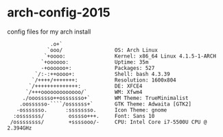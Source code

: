 # arch-config-2015
config files for my arch install

                  .o+`                 
                 `ooo/                 OS: Arch Linux 
                `+oooo:                Kernel: x86_64 Linux 4.1.5-1-ARCH
               `+oooooo:               Uptime: 35m
               -+oooooo+:              Packages: 527
             `/:-:++oooo+:             Shell: bash 4.3.39
            `/++++/+++++++:            Resolution: 1600x804
           `/++++++++++++++:           DE: XFCE4
          `/+++ooooooooooooo/`         WM: Xfwm4
         ./ooosssso++osssssso+`        WM Theme: TrueMinimalist
        .oossssso-````/ossssss+`       GTK Theme: Adwaita [GTK2]
       -osssssso.      :ssssssso.      Icon Theme: gnome
      :osssssss/        osssso+++.     Font: Sans 10
     /ossssssss/        +ssssooo/-     CPU: Intel Core i7-5500U CPU @ 2.394GHz
